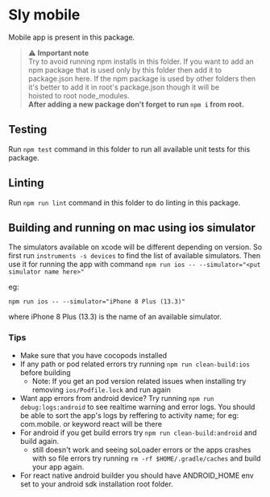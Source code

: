 # Sly mobile

Mobile app is present in this package.

> :warning: **Important note** \
Try to avoid running npm installs in this folder. If you want to add an npm package that is used only by this folder then add it to \
package.json here. If the npm package is used by other folders then it's better to add it in root's package.json though it will be \
hoisted to root node_modules. \
**After adding a new package don't forget to run ```npm i``` from root.**

## Testing

Run ```npm test``` command in this folder to run all available unit tests for this package.

## Linting

Run ```npm run lint``` command in this folder to do linting in this package.

## Building and running on mac using ios simulator

The simulators available on xcode will be different depending on version. So first run ```instruments -s devices```
to find the list of available simulators. Then use it for running the app with command ```npm run ios -- --simulator="<put simulator name here>"```

eg:

```
npm run ios -- --simulator="iPhone 8 Plus (13.3)"
```
where iPhone 8 Plus (13.3) is the name of an available simulator.

### Tips

* Make sure that you have cocopods installed
* If any path or pod related errors try running ```npm run clean-build:ios``` before building
  - Note: If you get an pod version related issues when installing try removing ```ios/Podfile.lock``` and run again
* Want app errors from android device? Try running ```npm run debug:logs:android``` to see realtime warning and error logs.
You should be able to sort the app's logs by reffering to activity name; for eg: com.mobile. or keyword react will be there
* For android if you get build errors try ```npm run clean-build:android``` and build again.
  - still doesn't work and seeing soLoader errors or the apps crashes with so file errors try running ```rm -rf $HOME/.gradle/caches```
    and build your app again.
* For react native android builder you should have ANDROID_HOME env set to your android sdk installation root folder.
